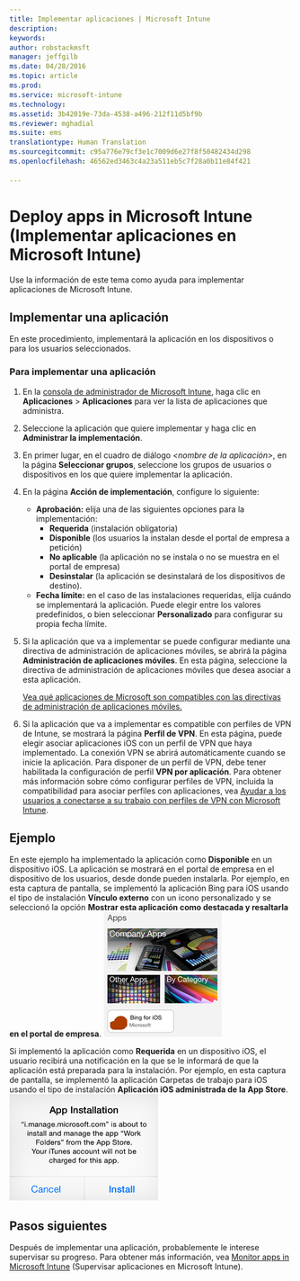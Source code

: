 ```yaml
---
title: Implementar aplicaciones | Microsoft Intune
description: 
keywords: 
author: robstackmsft
manager: jeffgilb
ms.date: 04/28/2016
ms.topic: article
ms.prod: 
ms.service: microsoft-intune
ms.technology: 
ms.assetid: 3b42019e-73da-4538-a496-212f11d5bf9b
ms.reviewer: mghadial
ms.suite: ems
translationtype: Human Translation
ms.sourcegitcommit: c95a776e79cf3e1c7009d6e27f8f50482434d298
ms.openlocfilehash: 46562ed3463c4a23a511eb5c7f28a0b11e84f421

---
```

# Deploy apps in Microsoft Intune (Implementar aplicaciones en Microsoft Intune)

Use la información de este tema como ayuda para implementar aplicaciones de Microsoft Intune.


## Implementar una aplicación
En este procedimiento, implementará la aplicación en los dispositivos o para los usuarios seleccionados.

### Para implementar una aplicación

1. En la [consola de administrador de Microsoft Intune](https://manage.microsoft.com), haga clic en **Aplicaciones** &gt; **Aplicaciones** para ver la lista de aplicaciones que administra.

2.  Seleccione la aplicación que quiere implementar y haga clic en **Administrar la implementación**.

3.  En primer lugar, en el cuadro de diálogo *&lt;nombre de la aplicación&gt;*, en la página **Seleccionar grupos**, seleccione los grupos de usuarios o dispositivos en los que quiere implementar la aplicación.

4.  En la página **Acción de implementación**, configure lo siguiente:

    - **Aprobación:** elija una de las siguientes opciones para la implementación:
        - **Requerida** (instalación obligatoria)
        - **Disponible** (los usuarios la instalan desde el portal de empresa a petición)
        - **No aplicable** (la aplicación no se instala o no se muestra en el portal de empresa)
        - **Desinstalar** (la aplicación se desinstalará de los dispositivos de destino).
    - **Fecha límite:** en el caso de las instalaciones requeridas, elija cuándo se implementará la aplicación. Puede elegir entre los valores predefinidos, o bien seleccionar **Personalizado** para configurar su propia fecha límite.

5. Si la aplicación que va a implementar se puede configurar mediante una directiva de administración de aplicaciones móviles, se abrirá la página **Administración de aplicaciones móviles**. En esta página, seleccione la directiva de administración de aplicaciones móviles que desea asociar a esta aplicación.

    [Vea qué aplicaciones de Microsoft son compatibles con las directivas de administración de aplicaciones móviles.](https://www.microsoft.com/en-us/server-cloud/products/microsoft-intune/partners.aspx)

6. Si la aplicación que va a implementar es compatible con perfiles de VPN de Intune, se mostrará la página **Perfil de VPN**. En esta página, puede elegir asociar aplicaciones iOS con un perfil de VPN que haya implementado. La conexión VPN se abrirá automáticamente cuando se inicie la aplicación. Para disponer de un perfil de VPN, debe tener habilitada la configuración de perfil **VPN por aplicación**.
 Para obtener más información sobre cómo configurar perfiles de VPN, incluida la compatibilidad para asociar perfiles con aplicaciones, vea [Ayudar a los usuarios a conectarse a su trabajo con perfiles de VPN con Microsoft Intune](vpn-connections-in-microsoft-intune.md).

## Ejemplo

En este ejemplo ha implementado la aplicación como **Disponible** en un dispositivo iOS.
La aplicación se mostrará en el portal de empresa en el dispositivo de los usuarios, desde donde pueden instalarla. Por ejemplo, en esta captura de pantalla, se implementó la aplicación Bing para iOS usando el tipo de instalación **Vínculo externo** con un icono personalizado y se seleccionó la opción **Mostrar esta aplicación como destacada y resaltarla en el portal de empresa**.
    ![Aplicación disponible para iOS](./media/available-install-on-iOS.png)

Si implementó la aplicación como **Requerida** en un dispositivo iOS, el usuario recibirá una notificación en la que se le informará de que la aplicación está preparada para la instalación. Por ejemplo, en esta captura de pantalla, se implementó la aplicación Carpetas de trabajo para iOS usando el tipo de instalación **Aplicación iOS administrada de la App Store**.
    ![Aplicación requerida para Android](./media/iOS-Required-install.PNG)

## Pasos siguientes

Después de implementar una aplicación, probablemente le interese supervisar su progreso. Para obtener más información, vea [Monitor apps in Microsoft Intune](monitor-apps-in-microsoft-intune.md) (Supervisar aplicaciones en Microsoft Intune).



<!--HONumber=Jun16_HO4-->


